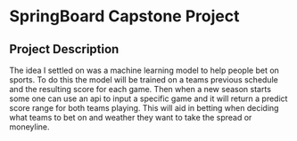 # SpringBoard Capstone Project

## Project Description
The idea I settled on was a machine learning model to help people bet on sports. To do this the model will be trained on a teams previous schedule and the resulting score for each game. Then when a new season starts some one can use an api to input a specific game and it will return a predict score range for both teams playing. This will aid in betting when deciding what teams to bet on and weather they want to take the spread or moneyline. 

